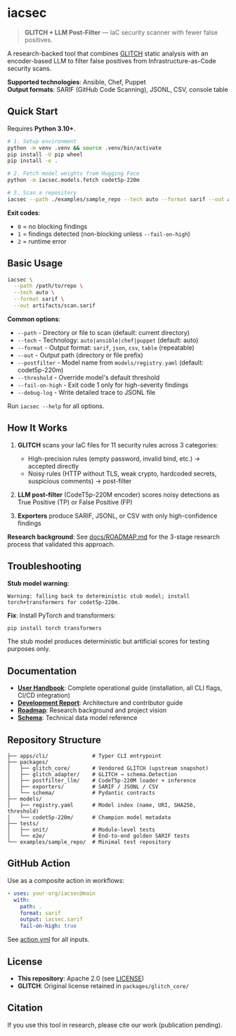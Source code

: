 # iacsec

> **GLITCH + LLM Post-Filter** — IaC security scanner with fewer false positives.

A research-backed tool that combines [GLITCH](https://github.com/sr-lab/GLITCH) static analysis with an encoder-based LLM to filter false positives from Infrastructure-as-Code security scans.

**Supported technologies**: Ansible, Chef, Puppet  
**Output formats**: SARIF (GitHub Code Scanning), JSONL, CSV, console table

## Quick Start

Requires **Python 3.10+**.

```bash
# 1. Setup environment
python -m venv .venv && source .venv/bin/activate
pip install -U pip wheel
pip install -e .

# 2. Fetch model weights from Hugging Face
python -m iacsec.models.fetch codet5p-220m

# 3. Scan a repository
iacsec --path ./examples/sample_repo --tech auto --format sarif --out artifacts/scan.sarif
```

**Exit codes**:
- `0` = no blocking findings
- `1` = findings detected (non-blocking unless `--fail-on-high`)
- `2` = runtime error

## Basic Usage

```bash
iacsec \
  --path /path/to/repo \
  --tech auto \
  --format sarif \
  --out artifacts/scan.sarif
```

**Common options**:
- `--path` - Directory or file to scan (default: current directory)
- `--tech` - Technology: `auto|ansible|chef|puppet` (default: auto)
- `--format` - Output format: `sarif`, `json`, `csv`, `table` (repeatable)
- `--out` - Output path (directory or file prefix)
- `--postfilter` - Model name from `models/registry.yaml` (default: codet5p-220m)
- `--threshold` - Override model's default threshold
- `--fail-on-high` - Exit code 1 only for high-severity findings
- `--debug-log` - Write detailed trace to JSONL file

Run `iacsec --help` for all options.

## How It Works

1. **GLITCH** scans your IaC files for 11 security rules across 3 categories:
   - High-precision rules (empty password, invalid bind, etc.) → accepted directly
   - Noisy rules (HTTP without TLS, weak crypto, hardcoded secrets, suspicious comments) → post-filter

2. **LLM post-filter** (CodeT5p-220M encoder) scores noisy detections as True Positive (TP) or False Positive (FP)

3. **Exporters** produce SARIF, JSONL, or CSV with only high-confidence findings

**Research background**: See [docs/ROADMAP.md](docs/ROADMAP.md) for the 3-stage research process that validated this approach.

## Troubleshooting

**Stub model warning**:
```
Warning: falling back to deterministic stub model; install torch+transformers for codet5p-220m.
```

**Fix**: Install PyTorch and transformers:
```bash
pip install torch transformers
```

The stub model produces deterministic but artificial scores for testing purposes only.

## Documentation

- **[User Handbook](docs/USER_HANDBOOK.md)**: Complete operational guide (installation, all CLI flags, CI/CD integration)
- **[Development Report](docs/DEVELOPMENT_REPORT.md)**: Architecture and contributor guide
- **[Roadmap](docs/ROADMAP.md)**: Research background and project vision
- **[Schema](docs/SCHEMA.md)**: Technical data model reference

## Repository Structure

```
├── apps/cli/              # Typer CLI entrypoint
├── packages/
│   ├── glitch_core/       # Vendored GLITCH (upstream snapshot)
│   ├── glitch_adapter/    # GLITCH → schema.Detection
│   ├── postfilter_llm/    # CodeT5p-220M loader + inference
│   ├── exporters/         # SARIF / JSONL / CSV
│   └── schema/            # Pydantic contracts
├── models/
│   ├── registry.yaml      # Model index (name, URI, SHA256, threshold)
│   └── codet5p-220m/      # Champion model metadata
├── tests/
│   ├── unit/              # Module-level tests
│   └── e2e/               # End-to-end golden SARIF tests
└── examples/sample_repo/  # Minimal test repository
```

## GitHub Action

Use as a composite action in workflows:

```yaml
- uses: your-org/iacsec@main
  with:
    path: .
    format: sarif
    output: iacsec.sarif
    fail-on-high: true
```

See [action.yml](action.yml) for all inputs.

## License

- **This repository**: Apache 2.0 (see [LICENSE](LICENSE))
- **GLITCH**: Original license retained in `packages/glitch_core/`

## Citation

If you use this tool in research, please cite our work (publication pending).
